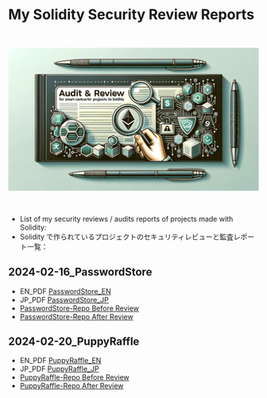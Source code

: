 <!-- @format -->

# My Solidity Security Review Reports

<br/>
<p align="center">
<img src="./Audit_reports_images.webp" width="600" alt="Security review">
</p>
<br/>

- List of my security reviews / audits reports of projects made with Solidity:
- Solidity で作られているプロジェクトのセキュリティレビューと監査レポート一覧：

## 2024-02-16_PasswordStore

- EN_PDF [PasswordStore_EN](./2024-02-17_PasswordStore_Audit/2024-02-17_PasswordStore_audit_report_en.pdf)
- JP_PDF [PasswordStore_JP](./2024-02-17_PasswordStore_Audit/2024-02-17_PasswordStore_audit_report_ja.pdf)
- [PasswordStore-Repo Before Review](https://github.com/Cyfrin/3-passwordstore-audit/tree/onboarded)
- [PasswordStore-Repo After Review](https://github.com/Jer-B/passwordStore_after_audit)

## 2024-02-20_PuppyRaffle

- EN_PDF [PuppyRaffle_EN](./2024-02-20_PuppyRaffle_Audit/2024-02-20_PuppyRaffle_audit_report_en.pdf)
- JP_PDF [PuppyRaffle_JP](./2024-02-20_PuppyRaffle_Audit/2024-02-20_PuppyRaffle_audit_report_ja.pdf)
- [PuppyRaffle-Repo Before Review](https://github.com/Cyfrin/4-puppy-raffle-audit)
- [PuppyRaffle-Repo After Review](https://github.com/Jer-B/PuppyRaffle_after_audit)
